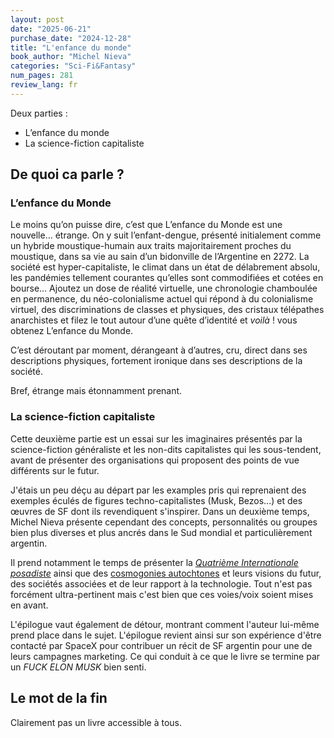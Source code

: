 ```yaml
---
layout: post
date: "2025-06-21"
purchase_date: "2024-12-28"
title: "L'enfance du monde"
book_author: "Michel Nieva"
categories: "Sci-Fi&Fantasy"
num_pages: 281
review_lang: fr
---
```


Deux parties :
- L’enfance du monde
- La science-fiction capitaliste 

## De quoi ca parle ?

### L’enfance du Monde

Le moins qu’on puisse dire, c’est que L’enfance du Monde est une nouvelle… étrange. On y suit l’enfant-dengue, présenté initialement comme un hybride moustique-humain aux traits majoritairement proches du moustique, dans sa vie au sain d’un bidonville de l’Argentine en 2272. La société est hyper-capitaliste, le climat dans un état de délabrement absolu, les pandémies tellement courantes qu’elles sont commodifiées et cotées en bourse… Ajoutez un dose de réalité virtuelle, une chronologie chamboulée en permanence, du néo-colonialisme actuel qui répond à du colonialisme virtuel, des discriminations de classes et physiques, des cristaux télépathes anarchistes et filez le tout autour d’une quête d’identité et *voilà* ! vous obtenez L’enfance du Monde.

C’est déroutant par moment, dérangeant à d’autres, cru, direct dans ses descriptions physiques, fortement ironique dans ses descriptions de la société.

Bref, étrange mais étonnamment prenant.

### La science-fiction capitaliste

Cette deuxième partie est un essai sur les imaginaires présentés par la science-fiction généraliste et les non-dits capitalistes qui les sous-tendent, avant de présenter des organisations qui proposent des points de vue différents sur le futur.

J'étais un peu déçu au départ par les examples pris qui reprenaient des exemples éculés de figures techno-capitalistes (Musk, Bezos...) et des œuvres de SF dont ils revendiquent s'inspirer. Dans un deuxième temps, Michel Nieva présente cependant des concepts, personnalités ou groupes bien plus diverses et plus ancrés dans le Sud mondial et particulièrement argentin.

Il prend notamment le temps de présenter la *[Quatrième Internationale posadiste](https://fr.wikipedia.org/wiki/Quatri%C3%A8me_Internationale_posadiste)* ainsi que des [cosmogonies autochtones](https://www.mediapart.fr/journal/international/210625/la-haine-contre-les-peuples-autochtones-est-devenue-une-politique-d-etat-en-argentine) et leurs visions du futur, des sociétés associées et de leur rapport à la technologie. Tout n'est pas forcément ultra-pertinent mais c'est bien que ces voies/voix soient mises en avant.

L'épilogue vaut également de détour, montrant comment l'auteur lui-même prend place dans le sujet. L'épilogue revient ainsi sur son expérience d'être contacté par SpaceX pour contribuer un récit de SF argentin pour une de leurs campagnes marketing. Ce qui conduit à ce que le livre se termine par un *FUCK ELON MUSK* bien senti.

## Le mot de la fin

Clairement pas un livre accessible à tous.